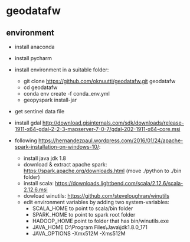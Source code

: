 # geodatafw

## environment

- install anaconda
- install pycharm

- install environment in a suitable folder:
    - git clone https://github.com/oknuutti/geodatafw.git geodatafw
    - cd geodatafw
    - conda env create -f conda_env.yml
    - geopyspark install-jar

- get sentinel data file
- install gdal http://download.gisinternals.com/sdk/downloads/release-1911-x64-gdal-2-2-3-mapserver-7-0-7/gdal-202-1911-x64-core.msi
- following https://hernandezpaul.wordpress.com/2016/01/24/apache-spark-installation-on-windows-10/:
	- install java jdk 1.8
	- download & extract apache spark: https://spark.apache.org/downloads.html (move ./python to ./bin folder)
	- install scala: https://downloads.lightbend.com/scala/2.12.6/scala-2.12.6.msi
	- dowload winutils: https://github.com/steveloughran/winutils
	- edit environment variables by adding two system-variables:
		- SCALA_HOME to point to scala/bin folder
		- SPARK_HOME to point to spark root folder
		- HADOOP_HOME point to folder that has bin/winutils.exe
		- JAVA_HOME D:\Program Files\Java\jdk1.8.0_171
		- JAVA_OPTIONS -Xmx512M -Xms512M
